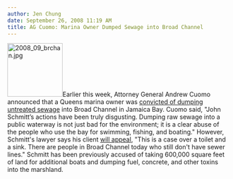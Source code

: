 ```yaml
---
author: Jen Chung
date: September 26, 2008 11:19 AM
title: AG Cuomo: Marina Owner Dumped Sewage into Broad Channel
---
```


<p><img alt="2008_09_brchan.jpg" src="https://web.archive.org/web/20110624104426im_/http://gothamist.com/attachments/jen/2008_09_brchan.jpg" width="125" height="121" class="right">Earlier this week, Attorney General Andrew Cuomo announced that a Queens marina owner was <a href="https://web.archive.org/web/20110624104426/http://www.oag.state.ny.us/media_center/2008/sep/sep24a_08.html">convicted of dumping untreated sewage</a> into Broad Channel in Jamaica Bay. Cuomo said, &quot;John Schmitt&#x2019;s actions have been truly disgusting. Dumping raw sewage into a public waterway is not just bad for the environment; it is a clear abuse of the people who use the bay for swimming, fishing, and boating.&quot;  However, Schmitt&apos;s lawyer says his client <a href="https://web.archive.org/web/20110624104426/http://www.nydailynews.com/ny_local/queens/2008/09/25/2008-09-25_broad_channel_marina_owner_guilty_of_dum.html">will appeal</a>, &quot;This is a case over a toilet and a sink. There are people in Broad Channel today who still don&apos;t have sewer lines.&quot;  Schmitt has been previously accused of taking 600,000 square feet of land for additional boats and dumping fuel, concrete, and other toxins into the marshland.  </p>